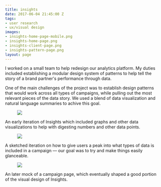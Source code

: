 ```yaml
---
title: insights
date: 2017-06-04 21:45:00 Z
tags:
- user research
- ux/visual design
images:
- insights-home-page-mobile.png
- insights-home-page.png
- insights-client-page.png
- insights-pattern-page.png
layout: page
---
```


I worked on a small team to help redesign our analytics platform. My duties included establishing a modular design system of patterns to help tell the story of a brand partner's performance through data.

One of the main challenges of the project was to establish design patterns that would work across all types of campaigns, while pulling out the most relevant pieces of the data story. We used a blend of data visualization and natural language summaries to achive this goal.

<!--more-->

<figure>
  <img src="../uploads/insights-early.jpg">
</figure>

An early iteration of Insights which included graphs and other data visualizations to help with digesting numbers and other data points.

<figure>
  <img src="../uploads/insights-early-v2.jpg">
</figure>

A sketched iteration on how to give users a peak into what types of data is included in a campaign — our goal was to try and make things easily glanceable.

<figure>
  <img src="../uploads/insights-early-v3.jpg">
</figure>

An later mock of a campaign page, which eventually shaped a good portion of the visual design of Insights.
